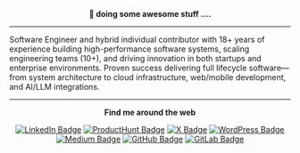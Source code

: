 <div align="center"> <b>🎯 doing some awesome stuff ....  </b></div>

<hr />

Software Engineer and hybrid individual contributor with 18+ years of experience building high-performance software systems, scaling engineering teams (10+), and driving innovation in both startups and enterprise environments. Proven success delivering full lifecycle software—from system architecture to cloud infrastructure, web/mobile development, and AI/LLM integrations.
<hr />

<div align="center">

<b>Find me around the web</b>

[![LinkedIn Badge](https://img.shields.io/badge/-LinkedIn-ebedf0?style=for-the-badge&logo=Linkedin&logoColor=0A66C2)](https://www.linkedin.com/in/singhmp2k)
[![ProductHunt Badge](https://img.shields.io/badge/-Product%20Hunt-ebedf0?style=for-the-badge&logo=producthunt&logoColor=DA552F)](https://www.producthunt.com/@singhmp2k)
[![X Badge](https://img.shields.io/badge/-Twitter-ebedf0?style=for-the-badge&logo=x&logoColor=000000)](https://x.com/@singhmp2k)
[![WordPress Badge](https://img.shields.io/badge/-WordPress-ebedf0?style=for-the-badge&logo=wordpress&logoColor=21759b)](https://singhmp2k.wordpress.com)
[![Medium Badge](https://img.shields.io/badge/-Medium-ebedf0?style=for-the-badge&logo=medium&logoColor=000000)](https://medium.com/@singhmp2k)
[![GitHub Badge](https://img.shields.io/badge/-Github-ebedf0?style=for-the-badge&logo=github&logoColor=181717)](https://github.com/singhmp2k)
[![GitLab Badge](https://img.shields.io/badge/-Gitlab-ebedf0?style=for-the-badge&logo=gitlab&logoColor=FC6D26)](https://gitlab.com/singhmp2k)

</div>


